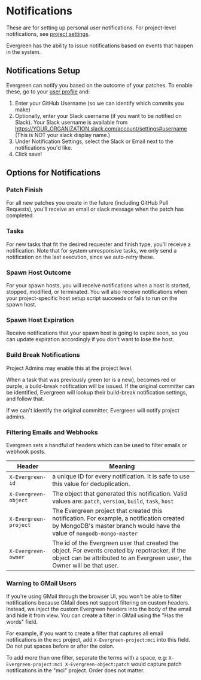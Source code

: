 # Notifications

These are for setting up personal user notifications. For project-level notifications, see [project settings](Project-and-Distro-Settings#project-level-notifications).

Evergreen has the ability to issue notifications based on events that happen in the system.

## Notifications Setup
Evergreen can notify you based on the outcome of your patches. To enable these, go to your [user profile](https://evergreen.mongodb.com/settings) and:
1. Enter your GitHub Username (so we can identify which commits you make)
2. Optionally, enter your Slack username (if you want to be notified on Slack). Your Slack username is available from https://YOUR_ORGANIZATION.slack.com/account/settings#username (This is NOT your slack display name.)
3. Under Notification Settings, select the Slack or Email next to the notifications you'd like.
4. Click save!

## Options for Notifications

### Patch Finish
For all new patches you create in the future (including GitHub Pull Requests), you'll receive an email or slack message when the patch has completed.

### Tasks
For new tasks that fit the desired requester and finish type, you'll receive a notification. Note that for system unresponsive tasks, we only send a notification on the last execution, since we auto-retry these.

### Spawn Host Outcome
For your spawn hosts, you will receive notifications when a host is started, stopped, modified, or terminated. You will also receive notifications when your project-specific host setup script succeeds or fails to run on the spawn host.

### Spawn Host Expiration
Receive notifications that your spawn host is going to expire soon, so you can update expiration accordingly if you don't want to lose the host.

### Build Break Notifications
Project Admins may enable this at the project level.

When a task that was previously green (or is a new), becomes red or purple, a build-break notification will be issued. If the original committer can be identified, Evergreen will lookup their build-break notification settings, and follow that. 

If we can't identify the original committer, Evergreen will notify project admins.

### Filtering Emails and Webhooks
Evergreen sets a handful of headers which can be used to filter emails or webhook posts.

|          Header             | Meaning |
| --------------------------- | --- |
| `X-Evergreen-id`              | a unique ID for every notification. It is safe to use this value for deduplication. |
| `X-Evergreen-object`          | The object that generated this notification. Valid values are: `patch`, `version`, `build`, `task`, `host` |
| `X-Evergreen-project`         | The Evergreen project that created this notification. For example, a notification created by MongoDB's master branch would have the value of `mongodb-mongo-master` |
| `X-Evergreen-owner`           | The id of the Evergreen user that created the object. For events created by repotracker, if the object can be attributed to an Evergreen user, the Owner will be that user. |

### Warning to GMail Users
If you're using GMail through the browser UI, you won't be able to filter notifications because GMail does not support filtering on custom headers. Instead, we inject the custom Evergreen headers into the body of the email and hide it from view. You can create a filter in GMail using the "Has the words" field.

For example, if you want to create a filter that captures all email notifications in the `mci` project, add `X-Evergreen-project:mci` into this field. Do not put spaces before or after the colon. 

To add more than one filter, separate the terms with a space, e.g: `X-Evergreen-project:mci X-Evergreen-object:patch` would capture patch notifications in the "mci" project. Order does not matter.

